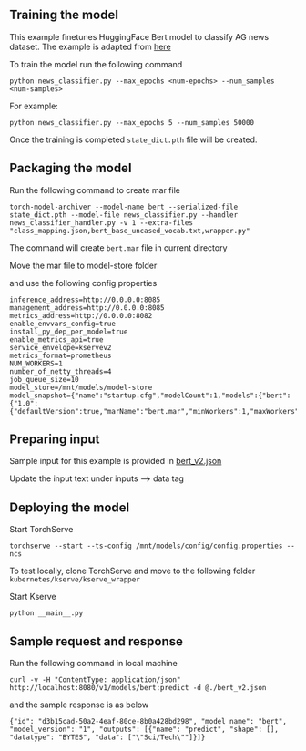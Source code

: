 ## Training the model

This example finetunes HuggingFace Bert model to classify AG news dataset. The example is adapted from [here](https://github.com/mlflow/mlflow-torchserve/tree/master/examples/E2EBert)

To train the model run the following command

```
python news_classifier.py --max_epochs <num-epochs> --num_samples <num-samples>
```

For example:

```
python news_classifier.py --max_epochs 5 --num_samples 50000
```

Once the training is completed `state_dict.pth` file will be created.

## Packaging the model

Run the following command to create mar file

```
torch-model-archiver --model-name bert --serialized-file state_dict.pth --model-file news_classifier.py --handler news_classifier_handler.py -v 1 --extra-files "class_mapping.json,bert_base_uncased_vocab.txt,wrapper.py"
```

The command will create `bert.mar` file in current directory

Move the mar file to model-store folder 

and use the following config properties

```
inference_address=http://0.0.0.0:8085
management_address=http://0.0.0.0:8085
metrics_address=http://0.0.0.0:8082
enable_envvars_config=true
install_py_dep_per_model=true
enable_metrics_api=true
service_envelope=kservev2
metrics_format=prometheus
NUM_WORKERS=1
number_of_netty_threads=4
job_queue_size=10
model_store=/mnt/models/model-store
model_snapshot={"name":"startup.cfg","modelCount":1,"models":{"bert":{"1.0":{"defaultVersion":true,"marName":"bert.mar","minWorkers":1,"maxWorkers":5,"batchSize":1,"maxBatchDelay":5000,"responseTimeout":120}}}}
```

## Preparing input

Sample input for this example is provided in [bert_v2.json](bert_v2.json)

Update the input text under inputs --> data tag


## Deploying the model

Start TorchServe

```
torchserve --start --ts-config /mnt/models/config/config.properties --ncs
```

To test locally, clone TorchServe and move to the following folder `kubernetes/kserve/kserve_wrapper`

Start Kserve

```
python __main__.py
```

## Sample request and response

Run the following command in local machine

```
curl -v -H "ContentType: application/json" http://localhost:8080/v1/models/bert:predict -d @./bert_v2.json
```

and the sample response is as below

```
{"id": "d3b15cad-50a2-4eaf-80ce-8b0a428bd298", "model_name": "bert", "model_version": "1", "outputs": [{"name": "predict", "shape": [], "datatype": "BYTES", "data": ["\"Sci/Tech\""]}]}
```


